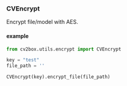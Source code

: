 ### CVEncrypt

Encrypt file/model with AES.

#### example

```python
from cv2box.utils.encrypt import CVEncrypt

key = "test"
file_path = ''

CVEncrypt(key).encrypt_file(file_path)
```